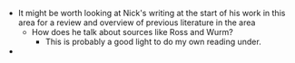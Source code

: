 - It might be worth looking at Nick's writing at the start of his work in this area for a review and overview of previous literature in the area
	- How does he talk about sources like Ross and Wurm?
		- This is probably a good light to do my own reading under.
- 